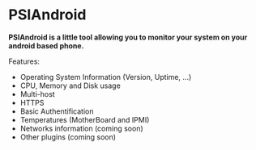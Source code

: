 PSIAndroid
=========================

**PSIAndroid is a little tool allowing you to monitor your system on your android based phone.**

Features:

 * Operating System Information (Version, Uptime, ...)
 * CPU, Memory and Disk usage
 * Multi-host
 * HTTPS
 * Basic Authentification
 * Temperatures (MotherBoard and IPMI)
 * Networks information (coming soon)
 * Other plugins (coming soon)